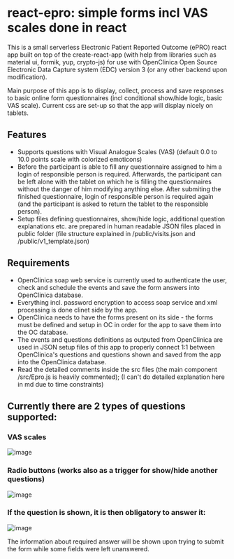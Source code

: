 # react-epro: simple forms incl VAS scales done in react

This is a small serverless Electronic Patient Reported Outcome (ePRO) react app built on top of the create-react-app (with help from libraries such as material ui, formik, yup, crypto-js) for use with OpenClinica Open Source Electronic Data Capture system (EDC) version 3 (or any other backend upon modification). 

Main purpose of this app is to display, collect, process and save responses to basic online form questionnaires (incl conditional show/hide logic, basic VAS scale). Current css are set-up so that the app will display nicely on tablets.

## Features

* Supports questions with Visual Analogue Scales (VAS) (default 0.0 to 10.0 points scale with colorized emoticons)
* Before the participant is able to fill any questionnaire assigned to him a login of responsible person is required. Afterwards, the participant can be left alone with the tablet on which he is filling the questionnaires without the danger of him modifying anything else. After submiting the finished questionnaire, login of responsible person is required again (and the participant is asked to return the tablet to the responsible person).
* Setup files defining questionnaires, show/hide logic, additional question explanations etc. are prepared in human readable JSON files placed in public folder (file structure explained in /public/visits.json and /public/v1_template.json)

## Requirements
* OpenClinica soap web service is currently used to authenticate the user, check and schedule the events and save the form answers into OpenClinica database.
* Everything incl. password encryption to access soap service and xml processing is done clinet side by the app.
* OpenClinica needs to have the forms present on its side - the forms must be defined and setup in OC in order for the app to save them into the OC database.
* The events and questions definitions as outputed from OpenClinica are used in JSON setup files of this app to properly connect 1:1 between OpenClinica's questions and questions shown and saved from the app into the OpenClinica database. 
* Read the detailed comments inside the src files (the main component /src/Epro.js is heavily commented); (I can't do detailed explanation here in md due to time constraints)

## Currently there are 2 types of questions supported:

### VAS scales

![image](https://user-images.githubusercontent.com/33530732/121013452-21726180-c799-11eb-9936-a15ab36d5371.png)

### Radio buttons (works also as a trigger for show/hide another questions)

![image](https://user-images.githubusercontent.com/33530732/121014111-e4f33580-c799-11eb-8f19-4d31e5c4555b.png)

### If the question is shown, it is then obligatory to answer it:

![image](https://user-images.githubusercontent.com/33530732/121014919-c5104180-c79a-11eb-872a-d31d08cd8777.png)

The information about required answer will be shown upon trying to submit the form while some fields were left unanswered.
